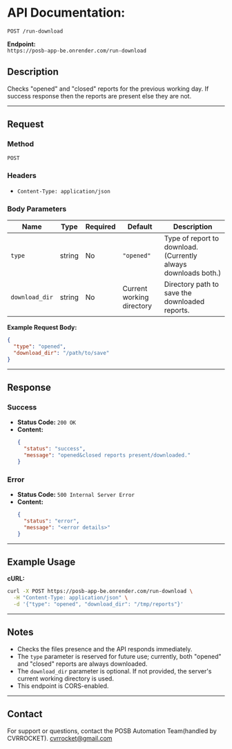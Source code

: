 # API Documentation: 

`POST /run-download`

**Endpoint:**  
`https://posb-app-be.onrender.com/run-download`

## Description

Checks "opened" and "closed" reports for the previous working day. If success response then the reports are present else they are not.

---

## Request

### Method

`POST`

### Headers

- `Content-Type: application/json`

### Body Parameters

| Name          | Type   | Required | Default         | Description                                                      |
|---------------|--------|----------|-----------------|------------------------------------------------------------------|
| `type`        | string | No       | `"opened"`      | Type of report to download. (Currently always downloads both.)   |
| `download_dir`| string | No       | Current working directory | Directory path to save the downloaded reports.                   |

**Example Request Body:**
```json
{
  "type": "opened",
  "download_dir": "/path/to/save"
}
```

---

## Response

### Success

- **Status Code:** `200 OK`
- **Content:**
    ```json
    {
      "status": "success",
      "message": "opened&closed reports present/downloaded."
    }
    ```

### Error

- **Status Code:** `500 Internal Server Error`
- **Content:**
    ```json
    {
      "status": "error",
      "message": "<error details>"
    }
    ```

---

## Example Usage

**cURL:**
```bash
curl -X POST https://posb-app-be.onrender.com/run-download \
  -H "Content-Type: application/json" \
  -d '{"type": "opened", "download_dir": "/tmp/reports"}'
```

---

## Notes

- Checks the files presence and the API responds immediately.
- The `type` parameter is reserved for future use; currently, both "opened" and "closed" reports are always downloaded.
- The `download_dir` parameter is optional. If not provided, the server's current working directory is used.
- This endpoint is CORS-enabled.

---

## Contact

For support or questions, contact the POSB Automation Team(handled by CVRROCKET).
cvrrocket@gmail.com
